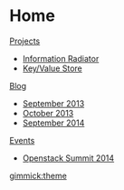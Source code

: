 # Home

[Projects]()

  * [Information Radiator](/projects/infovent/index.md)
  * [Key/Value Store](/projects/kvstore/index.md)

[Blog]()

  * [September 2013](/blog/2013/09/index.md)
  * [October 2013](/blog/2013/10/index.md)
  * [September 2014](/blog/2014/09/index.md)

[Events]()

  * [Openstack Summit 2014](/events/2014/05/openstack.md)
  
[gimmick:theme](readable)
